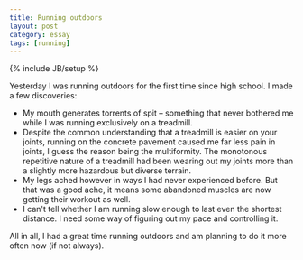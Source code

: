 ```yaml
---
title: Running outdoors
layout: post
category: essay
tags: [running]
---
```

{% include JB/setup %}

Yesterday I was running outdoors for the first time since high school. I made a few discoveries:

-   My mouth generates torrents of spit – something that never bothered
    me while I was running exclusively on a treadmill.
-   Despite the common understanding that a treadmill is easier on your
    joints, running on the concrete pavement caused me far less pain in
    joints, I guess the reason being the multiformity. The monotonous
    repetitive nature of a treadmill had been wearing out my joints more
    than a slightly more hazardous but diverse terrain.
-   My legs ached however in ways I had never experienced before. But
    that was a good ache, it means some abandoned muscles are now
    getting their workout as well.
-   I can't tell whether I am running slow enough to last even the
    shortest distance. I need some way of figuring out my pace and
    controlling it.

All in all, I had a great time running outdoors and am planning to do it
more often now (if not always).
